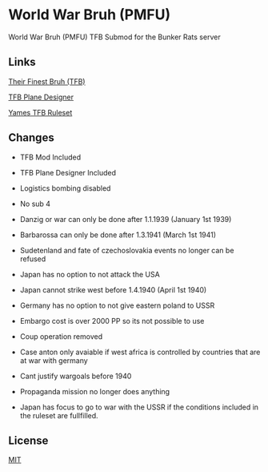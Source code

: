 # World War Bruh (PMFU)
 World War Bruh (PMFU) TFB Submod for the Bunker Rats server
 
## Links

[Their Finest Bruh (TFB)](https://steamcommunity.com/workshop/filedetails/?id=2559317737)

[TFB Plane Designer](https://steamcommunity.com/sharedfiles/filedetails/?id=2897704040)

[Yames TFB Ruleset](https://docs.google.com/document/d/1rPelZf4IzChBRSCaaCi09ODUm0bmlFgM5nLrCFBmdJg)

## Changes
- TFB Mod Included
- TFB Plane Designer Included

- Logistics bombing disabled
- No sub 4
- Danzig or war can only be done after 1.1.1939 (January 1st 1939)
- Barbarossa can only be done after 1.3.1941 (March 1st 1941)
- Sudetenland and fate of czechoslovakia events no longer can be refused
- Japan has no option to not attack the USA
- Japan cannot strike west before 1.4.1940 (April 1st 1940)
- Germany has no option to not give eastern poland to USSR
- Embargo cost is over 2000 PP so its not possible to use
- Coup operation removed
- Case anton only avaiable if west africa is controlled by countries that are at war with germany
- Cant justify wargoals before 1940
- Propaganda mission no longer does anything
- Japan has focus to go to war with the USSR if the conditions included in the ruleset are fullfilled.

## License

[MIT](https://choosealicense.com/licenses/mit/)
